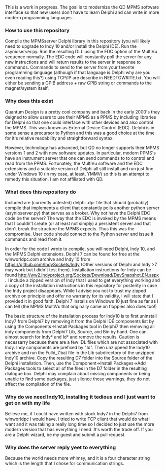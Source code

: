 This is a work in progress. The goal is to modernize the QD MPMS software interface so that new users don't have to learn Delphi and can write in more modern programming languages.

### How to use this repository
Compile the MPMSserver Delphi library in this repository (you will likely need to upgrade to Indy 10 and/or install the Delphi IDE). Run the asynioserver.py. Run the resulting DLL using the EDC option of the MultiVu sequence normally. The EDC code will constantly poll the server for any new instructions and will return results to the server in response to commands. Commands to send to the server from your favorite programming language (although if that language is Delphi why are you even reading this?) using TCP/IP are describe in NEEDTOWRITE.txt. You will either be sending a GPIB address + raw GPIB string or commands to the magnet/system itself. 

### Why does this exist

Quantum Design is a pretty cool company and back in the early 2000's they deigned to allow users to use their MPMS as a PPMS by including libraries for Delphi so that one could interface with other devices and also control the MPMS. This was known as External Device Control (EDC). Delphi is in some sense a precursor to Python and this was a good choice at the time for it's relative readability and straightforward syntax.

However, technology has advanced, but QD no longer supports their MPMS versions 1 and 2 with new software updates.  In particular, modern PPMS's have an instrument server that one can send commands to to control and read from the PPMS. Fortunately, the MultiVu software and the EDC extensions and a suitable version of Delphi all still install and run just fine under Windows 10 (in my case, at least, YMMV) so this is an attempt to remedy this situation. I am not affiliated with QD. 

### What does this repository do

Included are (currently untested) delphi .dpr file that should (probably) compile that implements a client that constantly polls another python server (asynioserver.py) that serves as a broker. Why not have the Delphi EDC code be the server? The way that the EDC is invoked by the MPMS means that I couldn't create (or at least not simply) a persistent server and that didn't break the structure the MPMS expects. Thus this was the compromise. User code should connect to the Python server and issue it commands and read from it. 

In order for the code I wrote to compile, you will need Delphi, Indy 10, and the MPMS Delphi extensions. Delphi 7 can be found for free at the winworldpc.com archive and Indy 10 from https://github.com/IndySockets/Indy (Other versions of Delphi and Indy >7 may work but I didn't test them). Installation instructions for Indy can be found http://ww2.indyproject.org/Sockets/Download/DevSnapshot.EN.aspx . I include a zipped version of Indy that I used to get everything working and a copy of the installation instructions in this repository for posterity in case the Indy project disappears. While I advise you not to trust my zipped archive on principle and offer no warranty for its validity, I will state that I provided it in good faith. Delphi 7 installs on Windows 10 just fine as far as I can tell (the MPMS MultiVu that originally came on floppies also does too!) 

The basic structure of the installation process for Indy10 is to first uninstall Indy7 from Delphi7 by removing it from the Delphi IDE components list by using the Components->Install Packages tool in Delphi7 then removing all indy components from Delphi7 Lib, Source, and Bin by hand. One can almost search for Indy* and Id* and remove the results. Caution is necessarry because there are a few IDL files which are not associated with Indy. Indy components are prefixed by "Id". Then unzippeed the Indy10 archive and run the Fulld_7.bat file in the Lib subdirectory of the unzipped Indy10 archive. Copy the resulting D7 folder into the Source folder of the Delphi installation. Then, use the Component->Install Packages->Add Packages tools to select all of the files in the D7 folder in the resulting dialogue box. Delphi may complain about missing components or being unable to find some packages, just silence those warnings, they do not affect the compilation of the file.

### Why do we need Indy10, installing it tedious and I just want to get on with my life

Believe me, if I could have written with stock Indy7 in the Delphi7 from winworldpc I would have. I tried to write TCP client that would do what I want and it was taking a really long time so I decided to just use the more modern version that has everything I need. It's worth the trade off. If you are a Delphi wizard, be my guest and submit a pull request.

### Why does the server reply yeet to everything

Because the world needs more whimsy, and it is a four character string which is the length that I chose for communication strings. 





